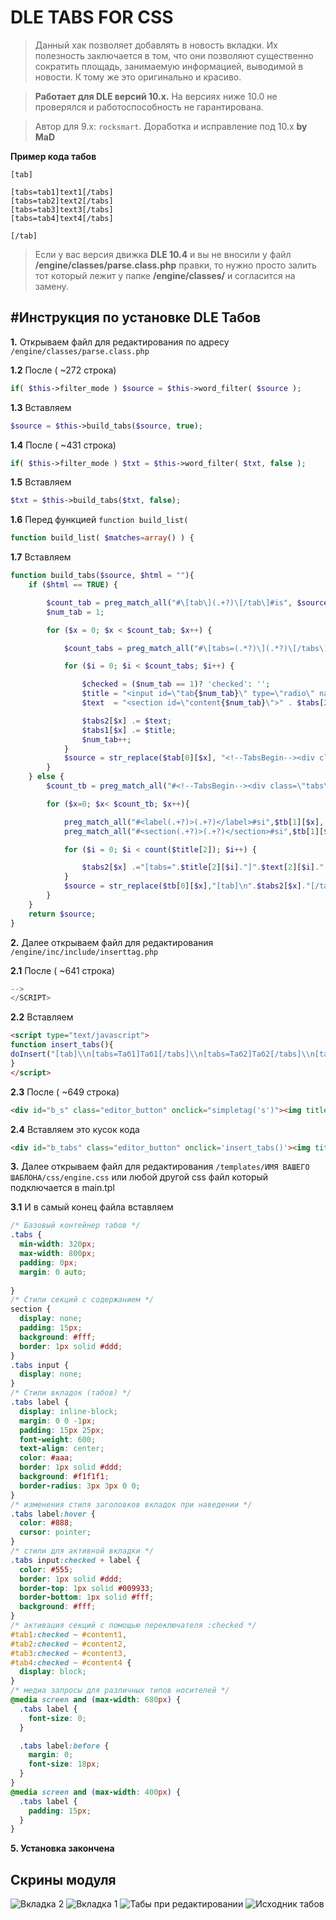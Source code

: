 DLE TABS FOR CSS
=
> Данный хак позволяет добавлять в новость вкладки. Их полезность заключается в том, что они позволяют существенно сократить площадь, занимаемую информацией, выводимой в новости. К тому же это оригинально и красиво.

> **Работает для DLE версий 10.x.** На версиях ниже 10.0 не проверялся и работоспособность не гарантирована.

> Автор для 9.x: ``rocksmart``. Доработка и исправление под 10.x **by MaD**

**Пример кода табов**
```
[tab]

[tabs=tab1]text1[/tabs]
[tabs=tab2]text2[/tabs]
[tabs=tab3]text3[/tabs]
[tabs=tab4]text4[/tabs]

[/tab]
```

> Если у вас версия движка **DLE 10.4** и вы не вносили у файл **/engine/classes/parse.class.php** правки, 
то нужно просто залить тот который лежит у папке **/engine/classes/** и согласится на замену.

#Инструкция по установке DLE Табов
--------------
**1.** Открываем файл для редактирования по адресу ``/engine/classes/parse.class.php``

**1.2** После ( ~272 строка)
```php
if( $this->filter_mode ) $source = $this->word_filter( $source );
```

**1.3** Вставляем
```php
$source = $this->build_tabs($source, true);
```

**1.4** После ( ~431 строка)
```php
if( $this->filter_mode ) $txt = $this->word_filter( $txt, false );
```

**1.5** Вставляем
```php
$txt = $this->build_tabs($txt, false);
```

**1.6** Перед функцией ``function build_list(``

```php
function build_list( $matches=array() ) {
```

**1.7** Вставляем 
```php
function build_tabs($source, $html = ""){
	if ($html == TRUE) {

		$count_tab = preg_match_all("#\[tab\](.+?)\[/tab\]#is", $source, $tab);
		$num_tab = 1;

		for ($x = 0; $x < $count_tab; $x++) {

			$count_tabs = preg_match_all("#\[tabs=(.*?)\](.*?)\[/tabs\]#si", $tab[1][$x], $tabs);

			for ($i = 0; $i < $count_tabs; $i++) {

				$checked = ($num_tab == 1)? 'checked': '';
				$title = "<input id=\"tab{$num_tab}\" type=\"radio\" name=\"tabs\" {$checked}><label for=\"tab{$num_tab}\" title=".$tabs[1][$i].">".$tabs[1][$i]."</label>";
				$text  = "<section id=\"content{$num_tab}\">" . $tabs[2][$i] . "</section>";

				$tabs2[$x] .= $text;
				$tabs1[$x] .= $title;
				$num_tab++;
			}
			$source = str_replace($tab[0][$x], "<!--TabsBegin--><div class=\"tabs\">".$tabs1[$x].$tabs2[$x]."</div><!--/TabsEnd-->", $source);
		}
	} else {
		$count_tb = preg_match_all("#<!--TabsBegin--><div class=\"tabs\">(.*)<\/div><!--\/TabsEnd-->#si", $source, $tb);

		for ($x=0; $x< $count_tb; $x++){

			preg_match_all("#<label(.+?)>(.+?)</label>#si",$tb[1][$x], $title);
			preg_match_all("#<section(.+?)>(.+?)</section>#si",$tb[1][$x], $text);

			for ($i = 0; $i < count($title[2]); $i++) {

				$tabs2[$x] .="[tabs=".$title[2][$i]."]".$text[2][$i]."[/tabs]\n";
			}
			$source = str_replace($tb[0][$x],"[tab]\n".$tabs2[$x]."[/tab]",$source);
		}
	}
	return $source;
}
```
**2.** Далее открываем файл для редактирования ``/engine/inc/include/inserttag.php``

**2.1** После ( ~641 строка)
```js
-->
</SCRIPT>
```

**2.2** Вставляем 
```html
<script type="text/javascript">
function insert_tabs(){
doInsert("[tab]\\n[tabs=Таб1]Таб1[/tabs]\\n[tabs=Таб2]Таб2[/tabs]\\n[tabs=Таб3]Таб3[/tabs]\\n[tabs=Таб4]Таб4[/tabs]\\n[/tab]", "", true );
}
</script>
```

**2.3** 
После ( ~649 строка)
```html
<div id="b_s" class="editor_button" onclick="simpletag('s')"><img title="$lang[bb_t_s]" src="engine/skins/bbcodes/images/s.gif" width="23" height="25" border="0"></div>
```

**2.4** Вставляем это кусок кода
```html
<div id="b_tabs" class="editor_button" onclick='insert_tabs()'><img title="Вставка табов" src="engine/skins/bbcodes/images/t.png" width="23" height="25" border="0"></div>
```

**3.** Далее открываем файл для редактирования ``/templates/ИМЯ ВАШЕГО ШАБЛОНА/css/engine.css`` или любой другой css файл который подключается в main.tpl

**3.1** И в самый конец файла вставляем
```css
/* Базовый контейнер табов */
.tabs {
  min-width: 320px;
  max-width: 800px;
  padding: 0px;
  margin: 0 auto;
  
}
/* Стили секций с содержанием */
section {
  display: none;
  padding: 15px;
  background: #fff;
  border: 1px solid #ddd;
}
.tabs input {
  display: none;
}
/* Стили вкладок (табов) */
.tabs label {
  display: inline-block;
  margin: 0 0 -1px;
  padding: 15px 25px;
  font-weight: 600;
  text-align: center;
  color: #aaa;
  border: 1px solid #ddd;
  background: #f1f1f1;
  border-radius: 3px 3px 0 0;
}
/* изменения стиля заголовков вкладок при наведении */
.tabs label:hover {
  color: #888;
  cursor: pointer;
}
/* стили для активной вкладки */
.tabs input:checked + label {
  color: #555;
  border: 1px solid #ddd;
  border-top: 1px solid #009933;
  border-bottom: 1px solid #fff;
  background: #fff;
}
/* активация секций с помощью переключателя :checked */
#tab1:checked ~ #content1,
#tab2:checked ~ #content2,
#tab3:checked ~ #content3,
#tab4:checked ~ #content4 {
  display: block;
}
/* медиа запросы для различных типов носителей */  
@media screen and (max-width: 680px) {
  .tabs label {
    font-size: 0;
  }

  .tabs label:before {
    margin: 0;
    font-size: 18px;
  }
}
@media screen and (max-width: 400px) {
  .tabs label {
    padding: 15px;
  }
}
```

**5. Установка закончена**

Скрины модуля
-------
![Вкладка 2](http://s019.radikal.ru/i609/1502/85/0fb7b6a17772.png)
![Вкладка 1](http://s019.radikal.ru/i601/1502/6b/c0da8a602b45.png)
![Табы при редактировании](http://s52.radikal.ru/i135/1502/a4/bc3bf87e4193.png)
![Исходник табов](http://s017.radikal.ru/i419/1502/0f/03443ca76910.png)
